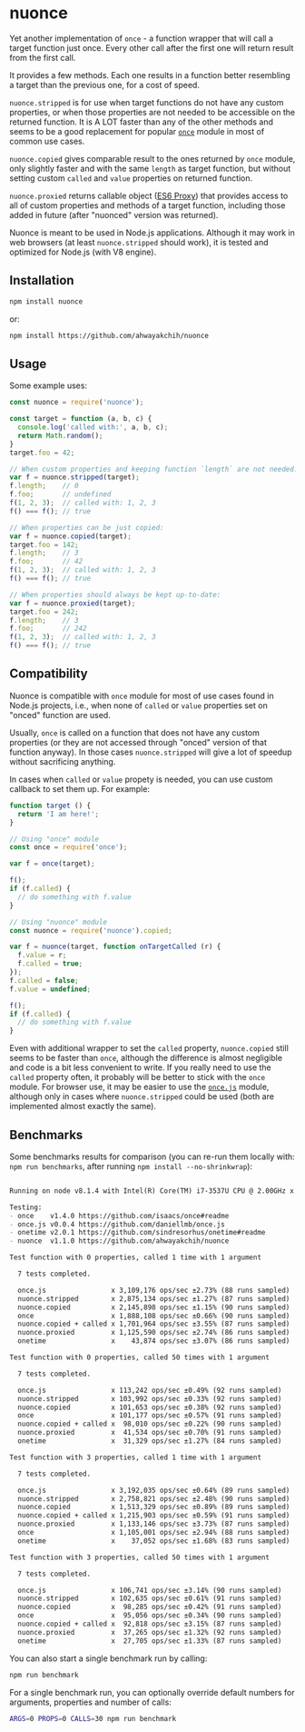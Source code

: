 nuonce
======

Yet another implementation of `once` - a function wrapper that will call a target function just once. Every other call after the first one will return result from the first call.

It provides a few methods. Each one results in a function better resembling a target than the previous one, for a cost of speed.

`nuonce.stripped` is for use when target functions do not have any custom properties, or when those properties are not needed to be accessible on the returned function. It is A LOT faster than any of the other methods and seems to be a good replacement for popular [`once`](https://github.com/isaacs/once) module in most of common use cases.

`nuonce.copied` gives comparable result to the ones returned by `once` module, only slightly faster and with the same `length` as target function, but without setting custom `called` and `value` properties on returned function.

`nuonce.proxied` returns callable object ([ES6 Proxy](https://developer.mozilla.org/en/docs/Web/JavaScript/Reference/Global_Objects/Proxy)) that provides access to all of custom properties and methods of a target function, including those added in future (after "nuonced" version was returned).

Nuonce is meant to be used in Node.js applications. Although it may work in web browsers (at least `nuonce.stripped` should work), it is tested and optimized for Node.js (with V8 engine).


## Installation

```sh
npm install nuonce
```

or:

```sh
npm install https://github.com/ahwayakchih/nuonce
```


## Usage

Some example uses:

```js
const nuonce = require('nuonce');

const target = function (a, b, c) {
  console.log('called with:', a, b, c);
  return Math.random();
}
target.foo = 42;

// When custom properties and keeping function `length` are not needed:
var f = nuonce.stripped(target);
f.length;    // 0
f.foo;       // undefined
f(1, 2, 3);  // called with: 1, 2, 3
f() === f(); // true

// When properties can be just copied:
var f = nuonce.copied(target);
target.foo = 142;
f.length;    // 3
f.foo;       // 42
f(1, 2, 3);  // called with: 1, 2, 3
f() === f(); // true

// When properties should always be kept up-to-date:
var f = nuonce.proxied(target);
target.foo = 242;
f.length;    // 3
f.foo;       // 242
f(1, 2, 3);  // called with: 1, 2, 3
f() === f(); // true
```


## Compatibility

Nuonce is compatible with `once` module for most of use cases found in Node.js projects, i.e., when none of `called` or `value` properties set on "onced" function are used.

Usually, `once` is called on a function that does not have any custom properties (or they are not accessed through "onced" version of that function anyway). In those cases `nuonce.stripped` will give a lot of speedup without sacrificing anything.

In cases when `called` or `value` propety is needed, you can use custom callback to set them up. For example:

```js
function target () {
  return 'I am here!';
}

// Using "once" module
const once = require('once');

var f = once(target);

f();
if (f.called) {
  // do something with f.value
}

// Using "nuonce" module
const nuonce = require('nuonce').copied;

var f = nuonce(target, function onTargetCalled (r) {
  f.value = r;
  f.called = true;
});
f.called = false;
f.value = undefined;

f();
if (f.called) {
  // do something with f.value
}
```

Even with additional wrapper to set the `called` property, `nuonce.copied` still seems to be faster than `once`, although the difference is almost negligible and code is a bit less convenient to write. If you really need to use the `called` property often, it probably will be better to stick with the `once` module.
For browser use, it may be easier to use the [`once.js`](https://github.com/daniellmb/once.js) module, although only in cases where `nuonce.stripped` could be used (both are implemented almost exactly the same).


## Benchmarks

Some benchmarks results for comparison (you can re-run them locally with: `npm run benchmarks`, after running `npm install --no-shrinkwrap`):

```markdown

Running on node v8.1.4 with Intel(R) Core(TM) i7-3537U CPU @ 2.00GHz x 4

Testing:
- once    v1.4.0 https://github.com/isaacs/once#readme           
- once.js v0.0.4 https://github.com/daniellmb/once.js            
- onetime v2.0.1 https://github.com/sindresorhus/onetime#readme  
- nuonce  v1.1.0 https://github.com/ahwayakchih/nuonce           

Test function with 0 properties, called 1 time with 1 argument

  7 tests completed.

  once.js                x 3,109,176 ops/sec ±2.73% (88 runs sampled)
  nuonce.stripped        x 2,875,134 ops/sec ±1.27% (87 runs sampled)
  nuonce.copied          x 2,145,898 ops/sec ±1.15% (90 runs sampled)
  once                   x 1,888,108 ops/sec ±0.66% (90 runs sampled)
  nuonce.copied + called x 1,701,964 ops/sec ±3.55% (87 runs sampled)
  nuonce.proxied         x 1,125,590 ops/sec ±2.74% (86 runs sampled)
  onetime                x    43,874 ops/sec ±3.07% (86 runs sampled)

Test function with 0 properties, called 50 times with 1 argument

  7 tests completed.

  once.js                x 113,242 ops/sec ±0.49% (92 runs sampled)
  nuonce.stripped        x 103,992 ops/sec ±0.33% (92 runs sampled)
  nuonce.copied          x 101,653 ops/sec ±0.38% (92 runs sampled)
  once                   x 101,177 ops/sec ±0.57% (91 runs sampled)
  nuonce.copied + called x  98,010 ops/sec ±0.22% (90 runs sampled)
  nuonce.proxied         x  41,534 ops/sec ±0.70% (91 runs sampled)
  onetime                x  31,329 ops/sec ±1.27% (84 runs sampled)

Test function with 3 properties, called 1 time with 1 argument

  7 tests completed.

  once.js                x 3,192,035 ops/sec ±0.64% (89 runs sampled)
  nuonce.stripped        x 2,758,821 ops/sec ±2.48% (90 runs sampled)
  nuonce.copied          x 1,513,329 ops/sec ±0.89% (89 runs sampled)
  nuonce.copied + called x 1,215,903 ops/sec ±0.59% (91 runs sampled)
  nuonce.proxied         x 1,133,146 ops/sec ±3.73% (87 runs sampled)
  once                   x 1,105,001 ops/sec ±2.94% (88 runs sampled)
  onetime                x    37,052 ops/sec ±1.68% (83 runs sampled)

Test function with 3 properties, called 50 times with 1 argument

  7 tests completed.

  once.js                x 106,741 ops/sec ±3.14% (90 runs sampled)
  nuonce.stripped        x 102,635 ops/sec ±0.61% (91 runs sampled)
  nuonce.copied          x  98,285 ops/sec ±0.42% (91 runs sampled)
  once                   x  95,056 ops/sec ±0.34% (90 runs sampled)
  nuonce.copied + called x  92,818 ops/sec ±3.15% (87 runs sampled)
  nuonce.proxied         x  37,265 ops/sec ±1.32% (92 runs sampled)
  onetime                x  27,705 ops/sec ±1.33% (87 runs sampled)
```

You can also start a single benchmark run by calling:

```sh
npm run benchmark
```

For a single benchmark run, you can optionally override default numbers for arguments, properties and number of calls:

```sh
ARGS=0 PROPS=0 CALLS=30 npm run benchmark
```
